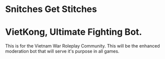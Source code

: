 # Snitches Get Stitches
# VietKong, Ultimate Fighting Bot.
This is for the Vietnam War Roleplay Community. This will be the enhanced moderation bot that will serve it's purpose in all games.
